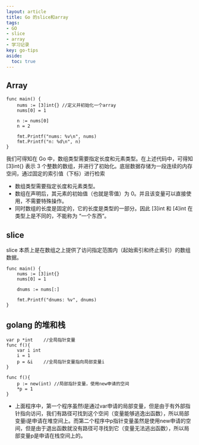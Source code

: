 ```yaml
---
layout: article
title: Go 的slice和array
tags: 
- GO
- slice
- array
- 学习记录
key: go-tips
aside:
  toc: true
---
```


## Array

```
func main() {
    nums := [3]int{} //定义并初始化一个array
    nums[0] = 1

    n := nums[0]
    n = 2

    fmt.Printf("nums: %v\n", nums)
    fmt.Printf("n: %d\n", n)
}
```

我们可得知在 Go 中，数组类型需要指定长度和元素类型。在上述代码中，可得知 [3]int{} 表示 3 个整数的数组，并进行了初始化。底层数据存储为一段连续的内存空间，通过固定的索引值（下标）进行检索

- 数组类型需要指定长度和元素类型。
- 数组在声明后，其元素的初始值（也就是零值）为 0。并且该变量可以直接使用，不需要特殊操作。
- 同时数组的长度是固定的，它的长度是类型的一部分。因此 [3]int 和 [4]int 在类型上是不同的，不能称为 “一个东西”。

## slice

slice 本质上是在数组之上提供了访问指定范围内（起始索引和终止索引）的数组数据。

```
func main() {
    nums := [3]int{}
    nums[0] = 1

    dnums := nums[:]

    fmt.Printf("dnums: %v", dnums)
}
```
## golang 的堆和栈


```
var p *int    //全局指针变量
func f(){
    var i int
    i = 1
    p = &i    //全局指针变量指向局部变量i
}
```

```
func f(){
    p := new(int) //局部指针变量，使用new申请的空间
    *p = 1
}
```
- 上面程序中，第一个程序虽然i是通过var申请的局部变量，但是由于有外部指针指向访问，我们有路径可找到这个空间（变量能够逃逸出函数），所以局部变量i是申请在堆空间上。而第二个程序中p指针变量虽然是使用new申请的空间，但是由于退出函数就没有路径可寻找到它（变量无法逃出函数），所以局部变量p是申请在栈空间上的。
